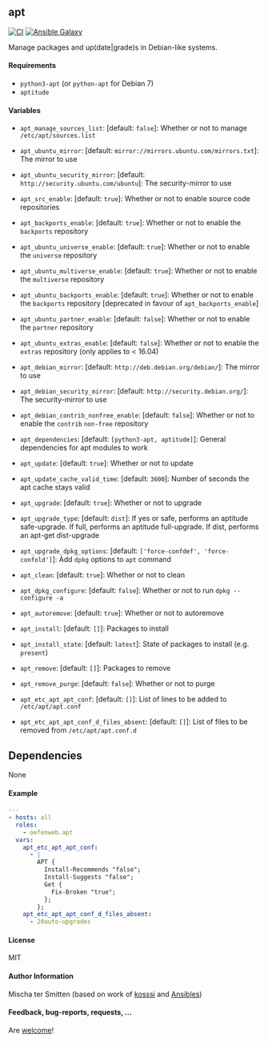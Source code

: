 ## apt

[![CI](https://github.com/Oefenweb/ansible-apt/workflows/CI/badge.svg)](https://github.com/Oefenweb/ansible-apt/actions?query=workflow%3ACI)
[![Ansible Galaxy](http://img.shields.io/badge/ansible--galaxy-apt-blue.svg)](https://galaxy.ansible.com/Oefenweb/apt)

Manage packages and up(date|grade)s in Debian-like systems.

#### Requirements

* `python3-apt` (or `python-apt` for Debian 7)
* `aptitude`

#### Variables

* `apt_manage_sources_list`: [default: `false`]: Whether or not to manage `/etc/apt/sources.list`
* `apt_ubuntu_mirror`: [default: `mirror://mirrors.ubuntu.com/mirrors.txt`]: The mirror to use
* `apt_ubuntu_security_mirror`: [default: `http://security.ubuntu.com/ubuntu`]: The security-mirror to use
* `apt_src_enable`: [default: `true`]: Whether or not to enable source code repositories
* `apt_backports_enable`: [default: `true`]: Whether or not to enable the `backports` repository
* `apt_ubuntu_universe_enable`: [default: `true`]: Whether or not to enable the `universe` repository
* `apt_ubuntu_multiverse_enable`: [default: `true`]: Whether or not to enable the `multiverse` repository
* `apt_ubuntu_backports_enable`: [default: `true`]: Whether or not to enable the `backports` repository [deprecated in favour of `apt_backports_enable`]
* `apt_ubuntu_partner_enable`: [default: `false`]: Whether or not to enable the `partner` repository
* `apt_ubuntu_extras_enable`: [default: `false`]: Whether or not to enable the `extras` repository (only applies to < 16.04)
* `apt_debian_mirror`: [default: `http://deb.debian.org/debian/`]: The mirror to use
* `apt_debian_security_mirror`: [default: `http://security.debian.org/`]: The security-mirror to use
* `apt_debian_contrib_nonfree_enable`: [default: `false`]: Whether or not to enable the `contrib` `non-free` repository

* `apt_dependencies`: [default: `[python3-apt, aptitude]`]: General dependencies for apt modules to work
* `apt_update`: [default: `true`]: Whether or not to update
* `apt_update_cache_valid_time`: [default: `3600`]: Number of seconds the apt cache stays valid
* `apt_upgrade`: [default: `true`]: Whether or not to upgrade
* `apt_upgrade_type`: [default: `dist`]: If yes or safe, performs an aptitude safe-upgrade. If full, performs an aptitude full-upgrade. If dist, performs an apt-get dist-upgrade
* `apt_upgrade_dpkg_options`: [default: `['force-confdef', 'force-confold']`]: Add `dpkg` options to `apt` command
* `apt_clean`: [default: `true`]: Whether or not to clean
* `apt_dpkg_configure`: [default: `false`]: Whether or not to run `dpkg --configure -a`
* `apt_autoremove`: [default: `true`]: Whether or not to autoremove
* `apt_install`: [default: `[]`]: Packages to install
* `apt_install_state`: [default: `latest`]: State of packages to install (e.g. `present`)
* `apt_remove`: [default: `[]`]: Packages to remove
* `apt_remove_purge`: [default: `false`]: Whether or not to purge

* `apt_etc_apt_apt_conf`: [default: `[]`]: List of lines to be added to `/etc/apt/apt.conf`
* `apt_etc_apt_apt_conf_d_files_absent`: [default: `[]`]: List of files to be removed from `/etc/apt/apt.conf.d`

## Dependencies

None

#### Example

```yaml
---
- hosts: all
  roles:
    - oefenweb.apt
  vars:
    apt_etc_apt_apt_conf:
      - |
        APT {
          Install-Recommends "false";
          Install-Suggests "false";
          Get {
            Fix-Broken "true";
          };
        };
    apt_etc_apt_apt_conf_d_files_absent:
      - 20auto-upgrades
```

#### License

MIT

#### Author Information

Mischa ter Smitten (based on work of [kosssi](https://github.com/kosssi) and [Ansibles](https://github.com/Ansibles))

#### Feedback, bug-reports, requests, ...

Are [welcome](https://github.com/Oefenweb/ansible-apt/issues)!
